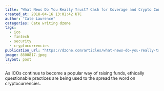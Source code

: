 ```yaml
---
title: "What News Do You Really Trust? Cash for Coverage and Crypto Companies"
created_at: 2018-04-16 13:01:42 UTC
author: "Cate Lawrence"
categories: Cate writing dzone
tags: 
  - ico
  - fintech
  - security
  - cryptocurrencies
publication_url: "https://dzone.com/articles/what-news-do-you-really-trust-cash-for-coverage-an"
image: 8800817.jpeg
layout: post
---
```

As ICOs continue to become a popular way of raising funds, ethically questionable practices are being used to the spread the word on cryptocurrencies.

